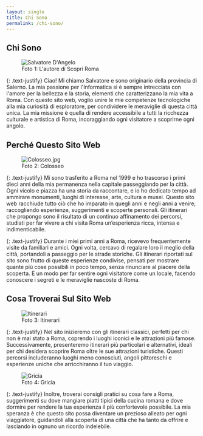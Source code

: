 ```yaml
---
layout: single
title: Chi Sono
permalink: /chi-sono/
---
```


## Chi Sono

<figure>
  <img src="{{ site.baseurl }}/assets/img/salvatore_d_angelo.jpeg" alt="Salvatore D'Angelo"/>
  <figcaption>Foto 1: L'autore di Scopri Roma</figcaption>
</figure>

{: .text-justify}
Ciao! Mi chiamo Salvatore e sono originario della provincia di Salerno. La mia passione per l'Informatica si è sempre intrecciata con l'amore per la bellezza e la storia, elementi che caratterizzano la mia vita a Roma. Con questo sito web, voglio unire le mie competenze tecnologiche alla mia curiosità di esploratore, per condividere le meraviglie di questa città unica. La mia missione è quella di rendere accessibile a tutti la ricchezza culturale e artistica di Roma, incoraggiando ogni visitatore a scoprirne ogni angolo.

## Perché Questo Sito Web

<figure>
  <img src="{{ site.baseurl }}/assets/img/Colosseo.jpg" alt="Colosseo.jpg"/>
  <figcaption>Foto 2: Colosseo</figcaption>
</figure>

{: .text-justify}
Mi sono trasferito a Roma nel 1999 e ho trascorso i primi dieci anni della mia permanenza nella capitale passeggiando per la città. Ogni vicolo e piazza ha una storia da raccontare, e io ho dedicato tempo ad ammirare monumenti, luoghi di interesse, arte, cultura e musei. Questo sito web racchiude tutto ciò che ho imparato in quegli anni e negli anni a venire, raccogliendo esperienze, suggerimenti e scoperte personali. Gli itinerari che propongo sono il risultato di un continuo affinamento dei percorsi, studiati per far vivere a chi visita Roma un’esperienza ricca, intensa e indimenticabile.

{: .text-justify}
Durante i miei primi anni a Roma, ricevevo frequentemente visite da familiari e amici. Ogni volta, cercavo di regalare loro il meglio della città, portandoli a passeggio per le strade storiche. Gli itinerari riportati sul sito sono frutto di queste esperienze condivise, pensati per mostrare quante più cose possibili in poco tempo, senza rinunciare al piacere della scoperta. È un modo per far sentire ogni visitatore come un locale, facendo conoscere i segreti e le meraviglie nascoste di Roma.

## Cosa Troverai Sul Sito Web

<figure>
  <img src="{{ site.baseurl }}/assets/img/Itinerario-Centro-Storico.png" alt="Itinerari"/>
  <figcaption>Foto 3: Itinerari</figcaption>
</figure>

{: .text-justify}
Nel sito inizieremo con gli itinerari classici, perfetti per chi non è mai stato a Roma, coprendo i luoghi iconici e le attrazioni più famose. Successivamente, presenteremo itinerari più particolari e alternativi, ideali per chi desidera scoprire Roma oltre le sue attrazioni turistiche. Questi percorsi includeranno luoghi meno conosciuti, angoli pittoreschi e esperienze uniche che arricchiranno il tuo viaggio.

<figure>
  <img src="{{ site.baseurl }}/assets/img/Gricia.jpg" alt="Gricia"/>
  <figcaption>Foto 4: Gricia</figcaption>
</figure>

{: .text-justify}
Inoltre, troverai consigli pratici su cosa fare a Roma, suggerimenti su dove mangiare piatti tipici della cucina romana e dove dormire per rendere la tua esperienza il più confortevole possibile. La mia speranza è che questo sito possa diventare un prezioso alleato per ogni viaggiatore, guidandoli alla scoperta di una città che ha tanto da offrire e lasciando in ognuno un ricordo indelebile.
